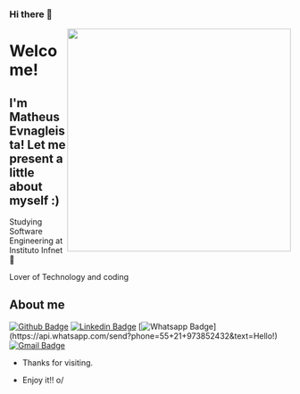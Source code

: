 ### Hi there 👋

<img align="right" width="400" height="400" src="https://www.google.com/imgres?imgurl=https%3A%2F%2Fi.pinimg.com%2Foriginals%2Fd4%2Fc2%2Fd9%2Fd4c2d99c8563cc5d71c93919eeb62998.jpg&imgrefurl=https%3A%2F%2Fwww.pinterest.com%2Fpin%2F447263806725388226%2F&tbnid=6wdXOSGlHIaAHM&vet=12ahUKEwjZo-2phuTqAhUULrkGHbRgB8kQMygLegUIARC5AQ..i&docid=uxT5LW-XDygjhM&w=598&h=598&q=show%20me%20the%20code&ved=2ahUKEwjZo-2phuTqAhUULrkGHbRgB8kQMygLegUIARC5AQ">
 
# Welcome!
 
## I'm Matheus Evnagleista! Let me present a little about myself :)
 
Studying Software Engineering at Instituto Infnet :robot:

Lover of Technology and coding
 
 
## About me 
[![Github Badge](https://img.shields.io/badge/-Github-000?style=flat-square&logo=Github&logoColor=white&link=https://github.com/MTevangelista)](https://github.com/MTevangelista)
[![Linkedin Badge](https://img.shields.io/badge/-LinkedIn-blue?style=flat-square&logo=Linkedin&logoColor=white&link=https://www.linkedin.com/in/matheus01/)](https://www.linkedin.com/in/matheus01/)
[![Whatsapp Badge](https://img.shields.io/badge/-Whatsapp-4CA143?style=flat-square&labelColor=4CA143&logo=whatsapp&logoColor=white&link=https://api.whatsapp.com/send?phone=55+21+973852432&text=Hello!)](https://api.whatsapp.com/send?phone=55+21+973852432&text=Hello!)
[![Gmail Badge](https://img.shields.io/badge/-Gmail-c14438?style=flat-square&logo=Gmail&logoColor=white&link=mailto:matheusevangelistadev@gmail.com)](mailto:matheusevangelistadev@gmail.com)
 
- Thanks for visiting. 
 
- Enjoy it!! o/

<!--
**MTevangelista/MTevangelista** is a ✨ _special_ ✨ repository because its `README.md` (this file) appears on your GitHub profile.

Here are some ideas to get you started:

- 🔭 I’m currently working on ...
- 🌱 I’m currently learning ...
- 👯 I’m looking to collaborate on ...
- 🤔 I’m looking for help with ...
- 💬 Ask me about ...
- 📫 How to reach me: ...
- 😄 Pronouns: ...
- ⚡ Fun fact: ...
-->
